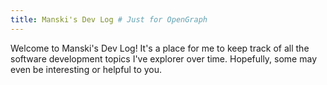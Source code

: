 ```yaml
---
title: Manski's Dev Log # Just for OpenGraph
---
```


Welcome to Manski's Dev Log! It's a place for me to keep track of all the software development topics I've explorer over time. Hopefully, some may even be interesting or helpful to you.

